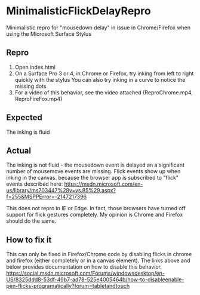 # MinimalisticFlickDelayRepro
Minimalistic repro for "mousedown delay" in <canvas> issue in Chrome/Firefox when using the Microsoft Surface Stylus

Repro
----
1. Open index.html
2. On a Surface Pro 3 or 4, in Chrome or Firefox, try inking from left to right quickly with the stylus
		You can also try inking in a curve to notice the missing dots
3. For a video of this behavior, see the video attached (ReproChrome.mp4, ReproFireFox.mp4)

Expected
----
The inking is fluid

Actual
----
The inking is not fluid - the mousedown event is delayed an a significant number of mousemove events are missing.
Flick events show up when inking in the canvas. because the browser app is subscribed to "flick" events described here:
https://msdn.microsoft.com/en-us/library/ms703447%28v=vs.85%29.aspx?f=255&MSPPError=-2147217396

This does not repro in IE or Edge. In fact, those browsers have turned off support for flick gestures completely. My opinion is Chrome and Firefox should do the same.

How to fix it
----
This can only be fixed in Firefox/Chrome code by disabling flicks in chrome and firefox (either completely or in a canvas element). The links above and below provides documentation on how to disable this behavior.
https://social.msdn.microsoft.com/Forums/windowsdesktop/en-US/8325ddd8-53df-49b7-ad78-525e4005464b/how-to-disableenable-pen-flicks-programatically?forum=tabletandtouch
